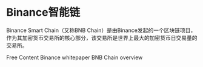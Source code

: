 # Binance智能链

Binance Smart Chain（又称BNB Chain）是由Binance发起的一个区块链项目，作为其加密货币交易所的核心部分，该交易所是世界上最大的加密货币日交易量的交易所。


<ResourceGroupTitle>Free Content</ResourceGroupTitle>
<BadgeLink colorScheme='yellow' badgeText='Read' href='https://www.exodus.com/assets/docs/binance-coin-whitepaper.pdf'>Binance whitepaper</BadgeLink>
<BadgeLink colorScheme='yellow' badgeText='Read' href='https://www.binance.com/en/blog/all/bnb-chain-blockchain-for-exchanging-the-world-304219301536473088'>BNB Chain overview</BadgeLink>
